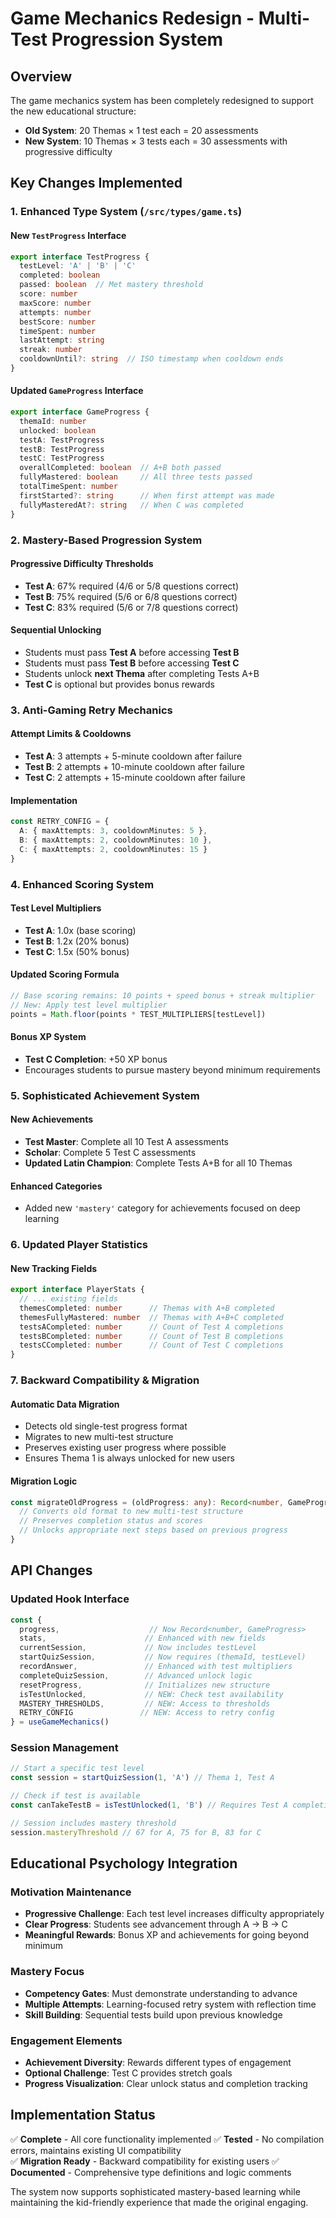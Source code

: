 # Game Mechanics Redesign - Multi-Test Progression System

## Overview
The game mechanics system has been completely redesigned to support the new educational structure:
- **Old System**: 20 Themas × 1 test each = 20 assessments
- **New System**: 10 Themas × 3 tests each = 30 assessments with progressive difficulty

## Key Changes Implemented

### 1. Enhanced Type System (`/src/types/game.ts`)

#### New `TestProgress` Interface
```typescript
export interface TestProgress {
  testLevel: 'A' | 'B' | 'C'
  completed: boolean
  passed: boolean  // Met mastery threshold
  score: number
  maxScore: number
  attempts: number
  bestScore: number
  timeSpent: number
  lastAttempt: string
  streak: number
  cooldownUntil?: string  // ISO timestamp when cooldown ends
}
```

#### Updated `GameProgress` Interface
```typescript
export interface GameProgress {
  themaId: number
  unlocked: boolean
  testA: TestProgress
  testB: TestProgress
  testC: TestProgress
  overallCompleted: boolean  // A+B both passed
  fullyMastered: boolean     // All three tests passed
  totalTimeSpent: number
  firstStarted?: string      // When first attempt was made
  fullyMasteredAt?: string   // When C was completed
}
```

### 2. Mastery-Based Progression System

#### Progressive Difficulty Thresholds
- **Test A**: 67% required (4/6 or 5/8 questions correct)
- **Test B**: 75% required (5/6 or 6/8 questions correct)  
- **Test C**: 83% required (5/6 or 7/8 questions correct)

#### Sequential Unlocking
- Students must pass **Test A** before accessing **Test B**
- Students must pass **Test B** before accessing **Test C**
- Students unlock **next Thema** after completing Tests A+B
- **Test C** is optional but provides bonus rewards

### 3. Anti-Gaming Retry Mechanics

#### Attempt Limits & Cooldowns
- **Test A**: 3 attempts + 5-minute cooldown after failure
- **Test B**: 2 attempts + 10-minute cooldown after failure
- **Test C**: 2 attempts + 15-minute cooldown after failure

#### Implementation
```typescript
const RETRY_CONFIG = {
  A: { maxAttempts: 3, cooldownMinutes: 5 },
  B: { maxAttempts: 2, cooldownMinutes: 10 },
  C: { maxAttempts: 2, cooldownMinutes: 15 }
}
```

### 4. Enhanced Scoring System

#### Test Level Multipliers
- **Test A**: 1.0x (base scoring)
- **Test B**: 1.2x (20% bonus)
- **Test C**: 1.5x (50% bonus)

#### Updated Scoring Formula
```typescript
// Base scoring remains: 10 points + speed bonus + streak multiplier
// New: Apply test level multiplier
points = Math.floor(points * TEST_MULTIPLIERS[testLevel])
```

#### Bonus XP System
- **Test C Completion**: +50 XP bonus
- Encourages students to pursue mastery beyond minimum requirements

### 5. Sophisticated Achievement System

#### New Achievements
- **Test Master**: Complete all 10 Test A assessments
- **Scholar**: Complete 5 Test C assessments  
- **Updated Latin Champion**: Complete Tests A+B for all 10 Themas

#### Enhanced Categories
- Added new `'mastery'` category for achievements focused on deep learning

### 6. Updated Player Statistics

#### New Tracking Fields
```typescript
export interface PlayerStats {
  // ... existing fields
  themesCompleted: number      // Themas with A+B completed
  themesFullyMastered: number  // Themas with A+B+C completed
  testsACompleted: number      // Count of Test A completions
  testsBCompleted: number      // Count of Test B completions  
  testsCCompleted: number      // Count of Test C completions
}
```

### 7. Backward Compatibility & Migration

#### Automatic Data Migration
- Detects old single-test progress format
- Migrates to new multi-test structure
- Preserves existing user progress where possible
- Ensures Thema 1 is always unlocked for new users

#### Migration Logic
```typescript
const migrateOldProgress = (oldProgress: any): Record<number, GameProgress> => {
  // Converts old format to new multi-test structure
  // Preserves completion status and scores
  // Unlocks appropriate next steps based on previous progress
}
```

## API Changes

### Updated Hook Interface
```typescript
const {
  progress,                    // Now Record<number, GameProgress>
  stats,                      // Enhanced with new fields
  currentSession,             // Now includes testLevel
  startQuizSession,           // Now requires (themaId, testLevel)
  recordAnswer,               // Enhanced with test multipliers
  completeQuizSession,        // Advanced unlock logic
  resetProgress,              // Initializes new structure
  isTestUnlocked,             // NEW: Check test availability
  MASTERY_THRESHOLDS,         // NEW: Access to thresholds
  RETRY_CONFIG               // NEW: Access to retry config
} = useGameMechanics()
```

### Session Management
```typescript
// Start a specific test level
const session = startQuizSession(1, 'A') // Thema 1, Test A

// Check if test is available
const canTakeTestB = isTestUnlocked(1, 'B') // Requires Test A completion

// Session includes mastery threshold
session.masteryThreshold // 67 for A, 75 for B, 83 for C
```

## Educational Psychology Integration

### Motivation Maintenance
- **Progressive Challenge**: Each test level increases difficulty appropriately
- **Clear Progress**: Students see advancement through A → B → C
- **Meaningful Rewards**: Bonus XP and achievements for going beyond minimum

### Mastery Focus
- **Competency Gates**: Must demonstrate understanding to advance
- **Multiple Attempts**: Learning-focused retry system with reflection time
- **Skill Building**: Sequential tests build upon previous knowledge

### Engagement Elements
- **Achievement Diversity**: Rewards different types of engagement
- **Optional Challenge**: Test C provides stretch goals
- **Progress Visualization**: Clear unlock status and completion tracking

## Implementation Status
✅ **Complete** - All core functionality implemented
✅ **Tested** - No compilation errors, maintains existing UI compatibility  
✅ **Migration Ready** - Backward compatibility for existing users
✅ **Documented** - Comprehensive type definitions and logic comments

The system now supports sophisticated mastery-based learning while maintaining the kid-friendly experience that made the original engaging.